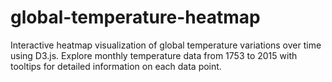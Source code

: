 # global-temperature-heatmap
Interactive heatmap visualization of global temperature variations over time using D3.js. Explore monthly temperature data from 1753 to 2015 with tooltips for detailed information on each data point.
